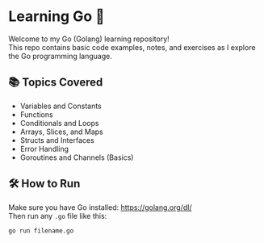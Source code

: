 # Learning Go 🦕

Welcome to my Go (Golang) learning repository!  
This repo contains basic code examples, notes, and exercises as I explore the Go programming language.

## 📚 Topics Covered

- Variables and Constants
- Functions
- Conditionals and Loops
- Arrays, Slices, and Maps
- Structs and Interfaces
- Error Handling
- Goroutines and Channels (Basics)

## 🛠 How to Run

Make sure you have Go installed: https://golang.org/dl/  
Then run any `.go` file like this:

```bash
go run filename.go
